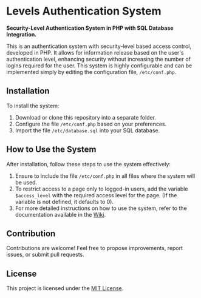 # Levels Authentication System

**Security-Level Authentication System in PHP with SQL Database Integration.**

This is an authentication system with security-level based access control, developed in PHP. It allows for information release based on the user's authentication level, enhancing security without increasing the number of logins required for the user. This system is highly configurable and can be implemented simply by editing the configuration file, `/etc/conf.php`.

## Installation

To install the system:

1. Download or clone this repository into a separate folder.
2. Configure the file `/etc/conf.php` based on your preferences.
3. Import the file `/etc/database.sql` into your SQL database.

## How to Use the System

After installation, follow these steps to use the system effectively:

1. Ensure to include the file `/etc/conf.php` in all files where the system will be used.
2. To restrict access to a page only to logged-in users, add the variable `$access_level` with the required access level for the page. (If the variable is not defined, it defaults to 0).
3. For more detailed instructions on how to use the system, refer to the documentation available in the [Wiki](https://github.com/ViniciusBelini/Levels-Authentication-System/wiki).

## Contribution

Contributions are welcome! Feel free to propose improvements, report issues, or submit pull requests.

## License

This project is licensed under the [MIT License](LICENSE).
